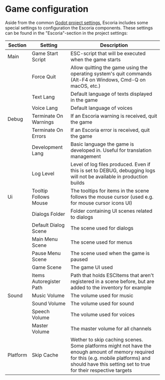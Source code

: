 # Game configuration

Aside from the common [Godot project settings](https://docs.godotengine.org/en/stable/classes/class_projectsettings.html), Escoria includes some special settings to configuration the Escoria components. These settings can be found in the "Escoria"-section in the project settings:

| Section  | Setting                 | Description                                                  |
| -------- | ----------------------- | ------------------------------------------------------------ |
| Main     | Game Start Script       | ESC-script that will be executed when the game starts        |
|          | Force Quit              | Allow quitting the game using the operating system's quit commands (Alt-F4 on Windows, Cmd-Q on macOS, etc.) |
|          | Text Lang               | Default language of texts displayed in the game              |
|          | Voice Lang              | Default language of voices                                   |
| Debug    | Terminate On Warnings   | If an Escoria warning is received, quit the game             |
|          | Terminate On Errors     | If an Escoria error is received, quit the game               |
|          | Development Lang        | Basic language the game is developed in. Useful for translation management |
|          | Log Level               | Level of log files produced. Even if this is set to DEBUG, debugging logs will not be available in production builds |
| Ui       | Tooltip Follows Mouse   | The tooltips for items in the scene follows the mouse cursor (used e.g. for mouse cursor icons UI) |
|          | Dialogs Folder          | Folder containing UI scenes related to dialogs               |
|          | Default Dialog Scene    | The scene used for dialogs                                   |
|          | Main Menu Scene         | The scene used for menus                                     |
|          | Pause Menu Scene        | The scene used when the game is paused                       |
|          | Game Scene              | The game UI used                                             |
|          | Items Autoregister Path | Path that holds ESCItems that aren't registered in a scene before, but are added to the inventory for example |
| Sound    | Music Volume            | The volume used for music                                    |
|          | Sound Volume            | The volume used for sound                                    |
|          | Speech Volume           | The volume used for voices                                   |
|          | Master Volume           | The master volume for all channels                           |
| Platform | Skip Cache              | Wether to skip caching scenes. Some platforms might not have the enough amount of memory required for this (e.g. mobile platforms) and should have this setting set to true for their respective targets |

